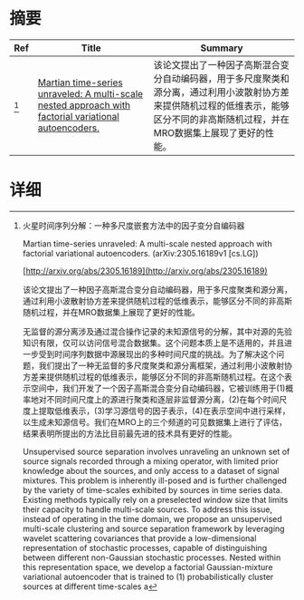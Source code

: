 # 摘要

| Ref | Title | Summary |
| --- | --- | --- |
| [^1] | [Martian time-series unraveled: A multi-scale nested approach with factorial variational autoencoders.](http://arxiv.org/abs/2305.16189) | 该论文提出了一种因子高斯混合变分自动编码器，用于多尺度聚类和源分离，通过利用小波散射协方差来提供随机过程的低维表示，能够区分不同的非高斯随机过程，并在MRO数据集上展现了更好的性能。 |

# 详细

[^1]: 火星时间序列分解：一种多尺度嵌套方法中的因子变分自编码器

    Martian time-series unraveled: A multi-scale nested approach with factorial variational autoencoders. (arXiv:2305.16189v1 [cs.LG])

    [http://arxiv.org/abs/2305.16189](http://arxiv.org/abs/2305.16189)

    该论文提出了一种因子高斯混合变分自动编码器，用于多尺度聚类和源分离，通过利用小波散射协方差来提供随机过程的低维表示，能够区分不同的非高斯随机过程，并在MRO数据集上展现了更好的性能。

    

    无监督的源分离涉及通过混合操作记录的未知源信号的分解，其中对源的先验知识有限，仅可以访问信号混合数据集。这个问题本质上是不适用的，并且进一步受到时间序列数据中源展现出的多种时间尺度的挑战。为了解决这个问题，我们提出了一种无监督的多尺度聚类和源分离框架，通过利用小波散射协方差来提供随机过程的低维表示，能够区分不同的非高斯随机过程。在这个表示空间中，我们开发了一个因子高斯混合变分自动编码器，它被训练用于(1)概率地对不同时间尺度上的源进行聚类和逐层非监督源分离，(2)在每个时间尺度上提取低维表示，(3)学习源信号的因子表示，(4)在表示空间中进行采样，以生成未知源信号。我们在MRO上的三个频道的可见数据集上进行了评估，结果表明所提出的方法比目前最先进的技术具有更好的性能。

    Unsupervised source separation involves unraveling an unknown set of source signals recorded through a mixing operator, with limited prior knowledge about the sources, and only access to a dataset of signal mixtures. This problem is inherently ill-posed and is further challenged by the variety of time-scales exhibited by sources in time series data. Existing methods typically rely on a preselected window size that limits their capacity to handle multi-scale sources. To address this issue, instead of operating in the time domain, we propose an unsupervised multi-scale clustering and source separation framework by leveraging wavelet scattering covariances that provide a low-dimensional representation of stochastic processes, capable of distinguishing between different non-Gaussian stochastic processes. Nested within this representation space, we develop a factorial Gaussian-mixture variational autoencoder that is trained to (1) probabilistically cluster sources at different time-scales a
    

